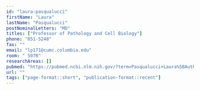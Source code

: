 ```yaml
---
id: "laura-pasqualucci"
firstName: "Laura"
lastName: "Pasqualucci"
postNominalLetters: "MD"
titles: ["Professor of Pathology and Cell Biology"]
phone: "851-5248"
fax: ""
email: "lp171@cumc.columbia.edu"
room: " 507B"
researchAreas: []
pubmed: "https://pubmed.ncbi.nlm.nih.gov/?term=Pasqualucci+Laura%5BAuthor%5D&sort=pubdate"
url: ""
tags: ["page-format::short", "publication-format::recent"]
---
```

